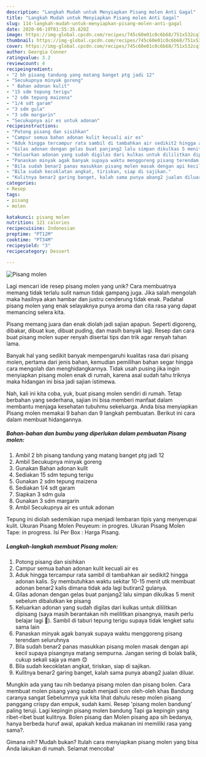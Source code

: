 ```yaml
---
description: "Langkah Mudah untuk Menyiapkan Pisang molen Anti Gagal"
title: "Langkah Mudah untuk Menyiapkan Pisang molen Anti Gagal"
slug: 114-langkah-mudah-untuk-menyiapkan-pisang-molen-anti-gagal
date: 2020-06-19T01:55:35.820Z
image: https://img-global.cpcdn.com/recipes/745c60e01c0c6b68/751x532cq70/pisang-molen-foto-resep-utama.jpg
thumbnail: https://img-global.cpcdn.com/recipes/745c60e01c0c6b68/751x532cq70/pisang-molen-foto-resep-utama.jpg
cover: https://img-global.cpcdn.com/recipes/745c60e01c0c6b68/751x532cq70/pisang-molen-foto-resep-utama.jpg
author: Georgia Conner
ratingvalue: 3.2
reviewcount: 4
recipeingredient:
- "2 bh pisang tandung yang matang banget ptg jadi 12"
- "Secukupnya minyak goreng"
- " Bahan adonan kulit"
- "15 sdm tepung terigu"
- "2 sdm tepung maizena"
- "1/4 sdt garam"
- "3 sdm gula"
- "3 sdm margarin"
- "Secukupnya air es untuk adonan"
recipeinstructions:
- "Potong pisang dan sisihkan"
- "Campur semua bahan adonan kulit kecuali air es"
- "Aduk hingga tercampur rata sambil di tambahkan air sedikit2 hingga adonan kalis. Sy membutuhkan waktu sekitar 10-15 menit utk membuat adonan benar2 kalis dimana tidak ada lagi butiran2 gulanya."
- "Gilas adonan dengan gelas buat panjang2 lalu simpan dikulkas 5 menit sebelum dibalutkan ke pisang"
- "Keluarkan adonan yang sudah digilas dari kulkas untuk dililitkan dipisang (saya masih berantakan nih melilitkan pisangnya, masih perlu belajar lagi 💪). Sambil di taburi tepung terigu supaya tidak lengket satu sama lain"
- "Panaskan minyak agak banyak supaya waktu menggoreng pisang terendam seluruhnya"
- "Bila sudah benar2 panas masukkan pisang molen masak dengan api kecil supaya pisangnya matang sempurna. Jangan sering di bolak balik, cukup sekali saja ya mam 😊"
- "Bila sudah kecoklatan angkat, tiriskan, siap di sajikan."
- "Kulitnya benar2 garing banget, kalah sama punya abang2 jualan diluar."
categories:
- Resep
tags:
- pisang
- molen

katakunci: pisang molen 
nutrition: 121 calories
recipecuisine: Indonesian
preptime: "PT12M"
cooktime: "PT34M"
recipeyield: "3"
recipecategory: Dessert

---
```



![Pisang molen](https://img-global.cpcdn.com/recipes/745c60e01c0c6b68/751x532cq70/pisang-molen-foto-resep-utama.jpg)

Lagi mencari ide resep pisang molen yang unik? Cara membuatnya memang tidak terlalu sulit namun tidak gampang juga. Jika salah mengolah maka hasilnya akan hambar dan justru cenderung tidak enak. Padahal pisang molen yang enak selayaknya punya aroma dan cita rasa yang dapat memancing selera kita.

Pisang memang juara dan enak diolah jadi sajian apapun. Seperti digoreng, dibakar, dibuat kue, dibuat puding, dan masih banyak lagi. Resep dan cara buat pisang molen super renyah disertai tips dan trik agar renyah tahan lama.

Banyak hal yang sedikit banyak mempengaruhi kualitas rasa dari pisang molen, pertama dari jenis bahan, kemudian pemilihan bahan segar hingga cara mengolah dan menghidangkannya. Tidak usah pusing jika ingin menyiapkan pisang molen enak di rumah, karena asal sudah tahu triknya maka hidangan ini bisa jadi sajian istimewa.


Nah, kali ini kita coba, yuk, buat pisang molen sendiri di rumah. Tetap berbahan yang sederhana, sajian ini bisa memberi manfaat dalam membantu menjaga kesehatan tubuhmu sekeluarga. Anda bisa menyiapkan Pisang molen memakai 9 bahan dan 9 langkah pembuatan. Berikut ini cara dalam membuat hidangannya.

<!--inarticleads1-->

##### Bahan-bahan dan bumbu yang diperlukan dalam pembuatan Pisang molen:

1. Ambil 2 bh pisang tandung yang matang banget ptg jadi 12
1. Ambil Secukupnya minyak goreng
1. Gunakan  Bahan adonan kulit
1. Sediakan 15 sdm tepung terigu
1. Gunakan 2 sdm tepung maizena
1. Sediakan 1/4 sdt garam
1. Siapkan 3 sdm gula
1. Gunakan 3 sdm margarin
1. Ambil Secukupnya air es untuk adonan


Tepung ini diolah sedemikian rupa menjadi lembaran tipis yang menyerupai kulit. Ukuran Pisang Molen Peuyeum: in progres. Ukuran Pisang Molen Tape: in progress. Isi Per Box : Harga Pisang. 

<!--inarticleads2-->

##### Langkah-langkah membuat Pisang molen:

1. Potong pisang dan sisihkan
1. Campur semua bahan adonan kulit kecuali air es
1. Aduk hingga tercampur rata sambil di tambahkan air sedikit2 hingga adonan kalis. Sy membutuhkan waktu sekitar 10-15 menit utk membuat adonan benar2 kalis dimana tidak ada lagi butiran2 gulanya.
1. Gilas adonan dengan gelas buat panjang2 lalu simpan dikulkas 5 menit sebelum dibalutkan ke pisang
1. Keluarkan adonan yang sudah digilas dari kulkas untuk dililitkan dipisang (saya masih berantakan nih melilitkan pisangnya, masih perlu belajar lagi 💪). Sambil di taburi tepung terigu supaya tidak lengket satu sama lain
1. Panaskan minyak agak banyak supaya waktu menggoreng pisang terendam seluruhnya
1. Bila sudah benar2 panas masukkan pisang molen masak dengan api kecil supaya pisangnya matang sempurna. Jangan sering di bolak balik, cukup sekali saja ya mam 😊
1. Bila sudah kecoklatan angkat, tiriskan, siap di sajikan.
1. Kulitnya benar2 garing banget, kalah sama punya abang2 jualan diluar.


Mungkin ada yang tau nih bedanya pisang molen dan pisang bolen. Cara membuat molen pisang yang sudah menjadi icon oleh-oleh khas Bandung caranya sangat Sebelumnya yuk kita lihat dahulu resep molen pisang panggang crispy dan empuk, sudah kami. Resep &#39;pisang molen bandung&#39; paling teruji. Lagi kepingin pisang molen bandung Tapi ga kepingin yang ribet-ribet buat kulitnya. Bolen pisang dan Molen pisang apa sih bedanya, hanya berbeda huruf awal, apakah kedua makanan ini memiliki rasa yang sama?. 

Gimana nih? Mudah bukan? Itulah cara menyiapkan pisang molen yang bisa Anda lakukan di rumah. Selamat mencoba!
